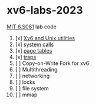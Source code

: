 # xv6-labs-2023
[MIT 6.S081](https://pdos.csail.mit.edu/6.828/2023/) lab code

1. [x] [Xv6 and Unix utilities](https://github.com/Primer-Fan/xv6-labs-2023/tree/util)
2. [x] [system calls](https://github.com/Primer-Fan/xv6-labs-2023/tree/syscall)
3. [x] [page tables](https://github.com/Primer-Fan/xv6-labs-2023/tree/pgtbl)
4. [x] [traps](https://github.com/Primer-Fan/xv6-labs-2023/tree/traps)
5. [ ] Copy-on-Write Fork for xv6
6. [ ] Multithreading
7. [ ] networking
8. [ ] locks
9. [ ] file system
10. [ ] mmap